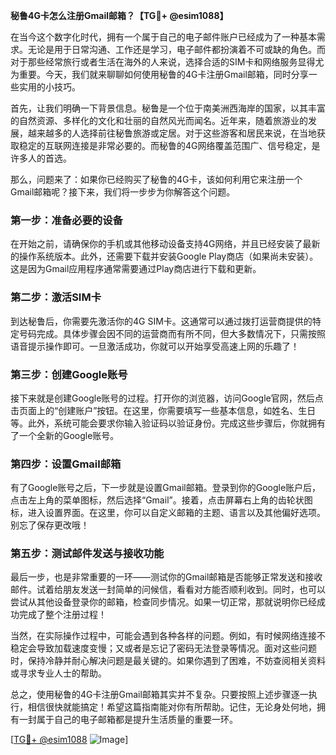 **秘鲁4G卡怎么注册Gmail邮箱？【TG💪+ @esim1088】**

在当今这个数字化时代，拥有一个属于自己的电子邮件账户已经成为了一种基本需求。无论是用于日常沟通、工作还是学习，电子邮件都扮演着不可或缺的角色。而对于那些经常旅行或者生活在海外的人来说，选择合适的SIM卡和网络服务显得尤为重要。今天，我们就来聊聊如何使用秘鲁的4G卡注册Gmail邮箱，同时分享一些实用的小技巧。

首先，让我们明确一下背景信息。秘鲁是一个位于南美洲西海岸的国家，以其丰富的自然资源、多样化的文化和壮丽的自然风光而闻名。近年来，随着旅游业的发展，越来越多的人选择前往秘鲁旅游或定居。对于这些游客和居民来说，在当地获取稳定的互联网连接是非常必要的。而秘鲁的4G网络覆盖范围广、信号稳定，是许多人的首选。

那么，问题来了：如果你已经购买了秘鲁的4G卡，该如何利用它来注册一个Gmail邮箱呢？接下来，我们将一步步为你解答这个问题。

### 第一步：准备必要的设备

在开始之前，请确保你的手机或其他移动设备支持4G网络，并且已经安装了最新的操作系统版本。此外，还需要下载并安装Google Play商店（如果尚未安装）。这是因为Gmail应用程序通常需要通过Play商店进行下载和更新。

### 第二步：激活SIM卡

到达秘鲁后，你需要先激活你的4G SIM卡。这通常可以通过拨打运营商提供的特定号码完成。具体步骤会因不同的运营商而有所不同，但大多数情况下，只需按照语音提示操作即可。一旦激活成功，你就可以开始享受高速上网的乐趣了！

### 第三步：创建Google账号

接下来就是创建Google账号的过程。打开你的浏览器，访问Google官网，然后点击页面上的“创建账户”按钮。在这里，你需要填写一些基本信息，如姓名、生日等。此外，系统可能会要求你输入验证码以验证身份。完成这些步骤后，你就拥有了一个全新的Google账号。

### 第四步：设置Gmail邮箱

有了Google账号之后，下一步就是设置Gmail邮箱。登录到你的Google账户后，点击左上角的菜单图标，然后选择“Gmail”。接着，点击屏幕右上角的齿轮状图标，进入设置界面。在这里，你可以自定义邮箱的主题、语言以及其他偏好选项。别忘了保存更改哦！

### 第五步：测试邮件发送与接收功能

最后一步，也是非常重要的一环——测试你的Gmail邮箱是否能够正常发送和接收邮件。试着给朋友发送一封简单的问候信，看看对方能否顺利收到。同时，也可以尝试从其他设备登录你的邮箱，检查同步情况。如果一切正常，那就说明你已经成功完成了整个注册过程！

当然，在实际操作过程中，可能会遇到各种各样的问题。例如，有时候网络连接不稳定会导致加载速度变慢；又或者是忘记了密码无法登录等情况。面对这些问题时，保持冷静并耐心解决问题是最关键的。如果你遇到了困难，不妨查阅相关资料或寻求专业人士的帮助。

总之，使用秘鲁的4G卡注册Gmail邮箱其实并不复杂。只要按照上述步骤逐一执行，相信很快就能搞定！希望这篇指南能对你有所帮助。记住，无论身处何地，拥有一封属于自己的电子邮箱都是提升生活质量的重要一环。

[[TG💪+ @esim1088](https://t.me/s/esim1088) ![Image](https://i.postimg.cc/4NQfJmqS/Snipaste-2025-05-13-00-14-12.png)]